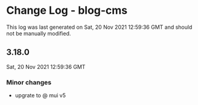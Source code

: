 # Change Log - blog-cms

This log was last generated on Sat, 20 Nov 2021 12:59:36 GMT and should not be manually modified.

## 3.18.0
Sat, 20 Nov 2021 12:59:36 GMT

### Minor changes

- upgrate to @ mui v5


